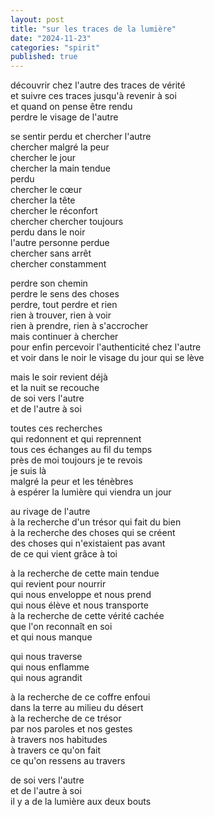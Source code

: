 ```yaml
---
layout: post
title: "sur les traces de la lumière"
date: "2024-11-23"
categories: "spirit"
published: true
---
```


découvrir chez l'autre des traces de vérité  
et suivre ces traces jusqu'à revenir à soi  
et quand on pense être rendu  
perdre le visage de l'autre  

se sentir perdu et chercher l'autre  
chercher malgré la peur  
chercher le jour  
chercher la main tendue  
perdu  
chercher le cœur  
chercher la tête  
chercher le réconfort  
chercher chercher toujours  
perdu dans le noir  
l'autre personne perdue  
chercher sans arrêt  
chercher constamment  

perdre son chemin  
perdre le sens des choses  
perdre, tout perdre
et rien  
rien à trouver, rien à voir  
rien à prendre, rien à s'accrocher  
mais continuer à chercher  
pour enfin percevoir l'authenticité chez l'autre  
et voir dans le noir le visage du jour qui se lève  

mais le soir revient déjà  
et la nuit se recouche  
de soi vers l'autre  
et de l'autre à soi  

toutes ces recherches  
qui redonnent et qui reprennent  
tous ces échanges au fil du temps  
près de moi toujours je te revois  
je suis là  
malgré la peur et les ténèbres  
à espérer la lumière qui viendra un jour  

au rivage de l'autre  
à la recherche d'un trésor qui fait du bien  
à la recherche des choses qui se créent  
des choses qui n'existaient pas avant  
de ce qui vient grâce à toi  

à la recherche de cette main tendue  
qui revient pour nourrir  
qui nous enveloppe et nous prend  
qui nous élève et nous transporte  
à la recherche de cette vérité cachée  
que l'on reconnaît en soi   
et qui nous manque  

qui nous traverse  
qui nous enflamme  
qui nous agrandit  

à la recherche de ce coffre enfoui   
dans la terre au milieu du désert  
à la recherche de ce trésor  
par nos paroles et nos gestes  
à travers nos habitudes  
à travers ce qu'on fait  
ce qu'on ressens au travers  

de soi vers l'autre  
et de l'autre à soi  
il y a de la lumière aux deux bouts  
